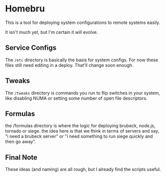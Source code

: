 # Homebru

This is a tool for deploying system configurations to remote systems
easily.

It isn't much yet, but I'm certain it will evolve.

## Service Configs

The `/etc` directory is basically the basis for system configs. For now these files still need editing in a deploy. That'll change soon enough.

## Tweaks

The `/tweaks` directory is commands you run to flip switches in your system, like disabling NUMA or setting some number of open file descriptors.

## Formulas

the /formulas directory is where the logic for deploying brubeck, node.js, tornado or siege. the idea here is that we think in terms of servers and say, "i need a brubeck server" or "i need something to run siege quickly and then go away". 

## Final Note

These ideas (and naming) are all rough, but I already find the scripts useful.

